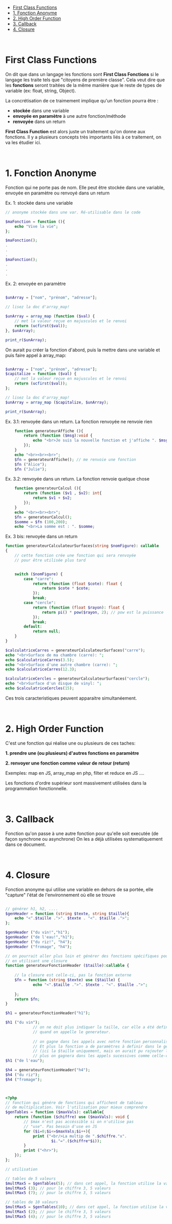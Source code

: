 - [First Class Functions](#first-class-functions)
- [1. Fonction Anonyme](#1-fonction-anonyme)
- [2. High Order Function](#2-high-order-function)
- [3. Callback](#3-callback)
- [4. Closure](#4-closure)

<br>

# First Class Functions

On dit que dans un langage les fonctions sont **First Class Fonctions** si le langage les traite tels que "citoyens de première classe". Cela veut dire que les **fonctions** seront traitées de la même manière que le reste de types de variable (ex: float, string, Object).

La concrétisation de ce traimement implique qu'un fonction pourra être :
- **stockée** dans une variable
- **envoyée en paramètre** à une autre fonction/méthode
- **renvoyée** dans un return

**First Class Function** est alors juste un traitement qu'on donne aux fonctions.
Il y a plusieurs concepts très importants liés à ce traitement, on va les étudier ici.


<br>

# 1. Fonction Anonyme

Fonction qui ne porte pas de nom. Elle peut être stockée dans une variable, envoyée en paramètre ou renvoyé dans un return

Ex. 1: stockée dans une variable

```php
// anonyme stockée dans une var. Ré-utilisable dans le code

$maFonction = function (){
    echo "Vive la vie";
};

$maFonction();
.
.
.
$maFonction();
.
.
.
```
Ex. 2: envoyée en paramètre
```php

$unArray = ["nom", "prénom", "adresse"];

// lisez la doc d'array_map!

$unArray = array_map (function ($val) {
    // met la valeur reçue en majuscules et le renvoi
    return (ucfirst($val));
}, $unArray);

print_r($unArray);

``` 
On aurait pu créer la fonction d'abord, puis la mettre dans une variable et puis faire appel à array_map:
```php

$unArray = ["nom", "prénom", "adresse"];
$capitalize = function ($val) {
    // met la valeur reçue en majuscules et le renvoi
    return (ucfirst($val));
};

// lisez la doc d'array_map!
$unArray = array_map ($capitalize, $unArray);

print_r($unArray);
``` 

Ex. 3.1: renvoyée dans un return. La fonction renvoyée ne renvoie rien

```php
    function generateurAffiche (){
        return (function ($msg):void {
            echo "<br>Je suis la nouvelle fonction et j'affiche ". $msg;
        });
    }
    echo "<br><br><br>";
    $fn = generateurAffiche(); // me renvoie une fonction
    $fn ("Alice");
    $fn ("Julie");
``` 
Ex. 3.2: renvoyée dans un return. La fonction renvoie quelque chose
```php
    function generateurCalcul (){
        return (function ($v1 , $v2): int{
            return $v1 + $v2;
        });
    }
    echo "<br><br><br>";
    $fn = generateurCalcul();
    $somme = $fn (100,200);
    echo "<br>La somme est : ". $somme;

```


Ex. 3 bis: renvoyée dans un return 

```php
function generateurCalculateurSurfaces(string $nomFigure): callable
{
    // cette fonction crée une fonction qui sera renvoyée
    // pour être utilisée plus tard


    switch ($nomFigure) {
        case "carre":
            return (function (float $cote): float {
                return $cote * $cote;
            });
            break;
        case "cercle":
            return (function (float $rayon): float {
                return pi() * pow($rayon, 2); // pow est la puissance
            });
            break;
        default:
            return null;
    }
}

$calculatriceCarres = generateurCalculateurSurfaces("carre");
echo "<br>Surface de ma chambre (carre): ";
echo $calculatriceCarres(3.5);
echo "<br>Surface d'une autre chambre (carre): ";
echo $calculatriceCarres(12.3);

$calculatriceCercles = generateurCalculateurSurfaces("cercle");
echo "<br>Surface d'un disque de vinyl: ";
echo $calculatriceCercles(15);
```

Ces trois caracteristiques peuvent apparaitre simultanéement.

<br>

# 2. High Order Function 

C'est une fonction qui réalise une ou plusieurs de ces taches:

**1. prendre une (ou plusieurs) d'autres fonctions en paramètre**

**2. renvoyer une fonction comme valeur de retour (return)**

Exemples: map en JS, array_map en php, filter et reduce en JS .... 

Les fonctions d'ordre supérieur sont massivement utilisées dans la programmation fonctionnelle. 

<br>

# 3. Callback 

Fonction qu'on passe à une autre fonction pour qu'elle soit executée (de façon synchrone ou asynchrone)
On les a déjà utilisées systematiquement dans ce document.

<br>

# 4. Closure

Fonction anonyme qui utilise une variable en dehors de sa portée, elle "capture" l'état de l'environnement où elle se trouve

```php

// générer h1, h2, ....
$genHeader = function (string $texte, string $taille){
    echo "<".$taille .">". $texte . "<". $taille .">";
};

$genHeader ("du vin!","h1");
$genHeader ("de l'eau!","h1");
$genHeader ("du riz!", "h4");
$genHeader ("fromage", "h4");

// on pourrait aller plus loin et générer des fonctions spécifiques pour chaque header
// en utilisant une closure
function generateurFonctionHeader ($taille):callable {
    
    // la closure est celle-ci, pas la fonction externe
    $fn = function (string $texte) use ($taille) {
            echo "<".$taille .">". $texte . "<". $taille .">";
        
    };
    return $fn;
}

$h1 = generateurFonctionHeader("h1");

$h1 ("du vin"); 
            // on ne doit plus indiquer la taille, car elle a été definie 
            // quand on appelle le generateur.
            
            // on gagne dans les appels avec notre fonction personnalisée.
            // Et plus la fonction a de paramètres à definir dans le générateur
            // (ici la $taille uniquement, mais on aurait pu rajouter la couleur)
            // plus on gagnera dans les appels sucessives comme celle-ci 
$h1 ("de l'eau");

$h4 = generateurFonctionHeader("h4");
$h4 ("du riz");
$h4 ("fromage");




```


```php
<?php
// fonction qui génére de fonctions qui affichent de tableau
// de multiplication. Voir l'utilisation pour mieux comprendre
$genTables = function ($maxVals): callable{ 
    return (function ($chiffre) use ($maxVals): void {
        // $max n'est pas accéssible si on n'utilise pas
        // "use". Pas besoin d'use en JS
        for ($i=0;$i<=$maxVals;$i++){
            print ("<br/>La multip de ".$chiffre."x".
                    $i."=".($chiffre*$i));
        }
        print ("<hr>");	
    });
};

// utilisation

// tables de 5 valeurs
$multMax5 = $genTables(5); // dans cet appel, la fonction utilise la valeur de la variable $max
$multMax5 (3); // pour le chiffre 3, 5 valeurs
$multMax5 (7); // pour le chiffre 3, 5 valeurs

// tables de 10 valeurs
$multMax5 = $genTables(10); // dans cet appel, la fonction utilise la valeur de la variable $max
$multMax5 (2); // pour le chiffre 3, 5 valeurs
$multMax5 (4); // pour le chiffre 3, 5 valeurs
```

<br>



